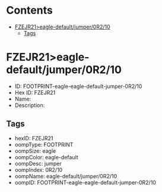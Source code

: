 



Contents
========

* [FZEJR21>eagle-default/jumper/0R2/10](#fzejr21eagle-defaultjumper0r210)
	* [Tags](#tags)

# FZEJR21>eagle-default/jumper/0R2/10

- ID: FOOTPRINT-eagle-eagle-default-jumper-0R2/10
- Hex ID: FZEJR21
- Name: 
- Description: 

## Tags

- hexID: FZEJR21
- oompType: FOOTPRINT
- oompSize: eagle
- oompColor: eagle-default
- oompDesc: jumper
- oompIndex: 0R2/10
- oompName: eagle-default/jumper/0R2/10
- oompID: FOOTPRINT-eagle-eagle-default-jumper-0R2/10
